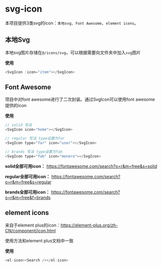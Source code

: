 # svg-icon

本项目提供3类svg的icon：`本地svg`、`Font Awesome`、`element icons`。

## 本地Svg

本地svg图片存储在`@/icons/svg`，可以根据需要向文件夹中加入`svg`图片

**使用**
```javascript
<SvgIcon :icon="item"></SvgIcon>

```

## Font Awesome

项目中对font awesome进行了二次封装。通过SvgIcon可以使用font awesome提供的icon

**使用**

```javascript
// solid 写法
<SvgIcon icon="home"></SvgIcon>

// regular 写法 type设置为far
<SvgIcon type="far" icon="user"></SvgIcon>

// brands 写法 type设置为fab
<SvgIcon type="fab" icon="monero"></SvgIcon>

```

**solid全部可用icon：** https://fontawesome.com/search?o=r&m=free&s=solid

**regular全部可用icon：** https://fontawesome.com/search?o=r&m=free&s=regular

**brands全部可用icon：** https://fontawesome.com/search?o=r&m=free&f=brands

## element icons

来自于element plus的icon：https://element-plus.org/zh-CN/component/icon.html

使用方法和element plus文档中一致

**使用**

```javascript
<el-icon><Search /></el-icon>
```